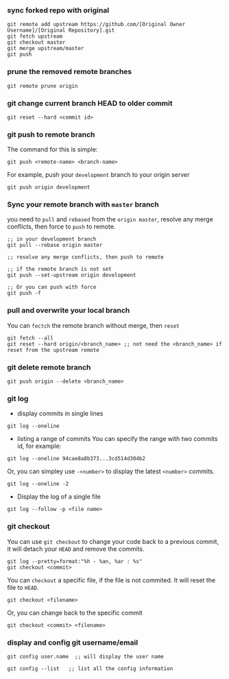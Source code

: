 ### sync forked repo with original
```
git remote add upstream https://github.com/[Original Owner Username]/[Original Repository].git
git fetch upstream
git checkout master
git merge upstream/master
git push
```

### prune the removed remote branches
```
git remote prune origin
```

### git change current branch HEAD to older commit
```
git reset --hard <commit id>
```

### git push to remote branch
The command for this is simple: 
```
git push <remote-name> <branch-name>
``` 
For example, push your `development` branch to your origin server
```
git push origin development
```
### Sync your remote branch with `master` branch
you need to `pull` and `rebased` from the `origin master`, resolve any merge conflicts, then force to `push` to remote.
```
;; in your development branch
git pull --rebase origin master

;; resolve any merge conflicts, then push to remote

;; if the remote branch is not set
git push --set-upstream origin development

;; Or you can push with force
git push -f
```

### pull and overwrite your local branch
You can `fectch` the remote branch without merge, then `reset` 

```
git fetch --all
git reset --hard origin/<branch_name> ;; not need the <branch_name> if reset from the upstream remote
```

### git delete remote branch
```
git push origin --delete <branch_name>
```

### git log
- display commits in single lines
```
git log --oneline 
```
- listing a range of commits 
You can specify the range with two commits id, for example:
```
git log --oneline 94cae8a8b373...3cd514d304b2
```
Or, you can simpley use `-<number>` to display the latest `<number>` commits.
```
git log --oneline -2
```
- Display the log of a single file
```
git log --follow -p <file name>
```

### git checkout
You can use `git checkout` to change your code back to a previous commit, it will detach your `HEAD` and remove the commits.
```
git log --pretty=format:"%h - %an, %ar : %s"
git checkout <commit>
```
You can `checkout` a specific file, if the file is not commited. It will reset the file to `HEAD`.
```
git checkout <filename>
```
Or, you can change back to the specific commit
```
git checkout <commit> <filename>
```

### display and config git username/email
```
git config user.name  ;; will display the user name

git config --list   ;; list all the config information
```
